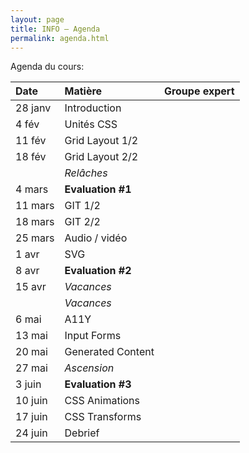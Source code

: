 ```yaml
---
layout: page
title: INFO – Agenda
permalink: agenda.html
---
```


Agenda du cours:


| Date    | Matière           | Groupe expert     |
|:------- |:----------------- |:----------------- |
| 28 janv | Introduction      |                   |
|  4 fév  | Unités CSS        |                   |
| 11 fév  | Grid Layout 1/2   |                   |
| 18 fév  | Grid Layout 2/2   |                   |
|         | *Relâches*        |                   |
|  4 mars | **Evaluation #1** |                   |
| 11 mars | GIT 1/2           |                   |
| 18 mars | GIT 2/2           |                   |
| 25 mars | Audio / vidéo     |      |
|  1 avr  | SVG               |     |
|  8 avr  | **Evaluation #2** |     |
| 15 avr  | *Vacances*          |                   |
|         | *Vacances*          |                   |
|  6 mai  | A11Y              |     |
| 13 mai  | Input Forms       |      |
| 20 mai  | Generated Content |     |
| 27 mai  | *Ascension*     |      |
|  3 juin | **Evaluation #3**     |                   |
| 10 juin | CSS Animations    |      |
| 17 juin | CSS Transforms        |                   |
| 24 juin | Debrief           |                   |



